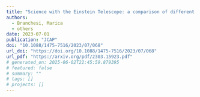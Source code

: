 ```yaml
---
title: "Science with the Einstein Telescope: a comparison of different designs"
authors:
  - Branchesi, Marica
  - others
date: 2023-07-01
publication: "JCAP"
doi: "10.1088/1475-7516/2023/07/068"
url_doi: "https://doi.org/10.1088/1475-7516/2023/07/068"
url_pdf: "https://arxiv.org/pdf/2303.15923.pdf"
# generated_on: 2025-06-02T22:45:59.879395
# featured: false
# summary: ""
# tags: []
# projects: []
---
```

